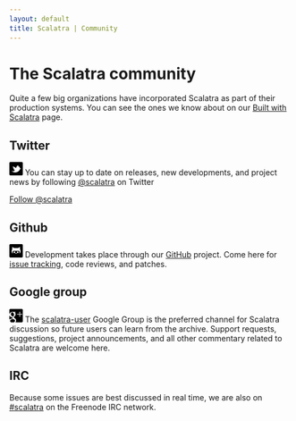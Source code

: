 ```yaml
---
layout: default
title: Scalatra | Community
---
```


<div class="page-header">
  <h1>The Scalatra community</h1>
</div>

Quite a few big organizations have incorporated Scalatra as part of their
production systems. You can see the ones we know about on our
[Built with Scalatra](built-with.html) page.


<div class="row">
  <div class="span4">
	<h2>Twitter</h2>
	<p><img src="../assets/img/glyphicons/glyphicons_392_twitter.png"/> You can stay up to date on releases, new developments, and project news by following <a href="http://twitter.com/#!/scalatra">@scalatra</a> on Twitter</p>
	<a href="https://twitter.com/scalatra" class="twitter-follow-button" data-show-count="false" data-lang="en">Follow @scalatra</a>
	<script>!function(d,s,id){var js,fjs=d.getElementsByTagName(s)[0];if(!d.getElementById(id)){js=d.createElement(s);js.id=id;js.src="//platform.twitter.com/widgets.js";fjs.parentNode.insertBefore(js,fjs);}}(document,"script","twitter-wjs");
	</script>
  </div>
  <div class="span4">
  	<h2>Github</h2>
  	<p><img src="../assets/img/glyphicons/glyphicons_381_github.png"/> Development takes place through our <a href="http://github.com/scalatra/scalatra">GitHub</a> project.  Come here for <a href="http://github.com/scalatra/scalatra/issues">issue tracking</a>, code reviews, and patches.</p>
  </div>
  <div class="span4">
  	<h2>Google group</h2>
  	<p> <img src="../assets/img/glyphicons/glyphicons_362_google+_alt.png"/> The <a href="http://groups.google.com/group/scalatra-user">scalatra-user</a> Google Group
	is the preferred channel for Scalatra discussion so future users can learn from the archive.  Support requests, suggestions, project announcements, and all other commentary related to Scalatra are welcome here.</p>
  </div>
  <div class="span4">
  	<h2>IRC</h2>
  	<p>Because some issues are best discussed in real time, we are also on <a href="http://webchat.freenode.net/?channels=#scalatra">#scalatra</a> on the Freenode IRC network.</p>
  </div>
</div>